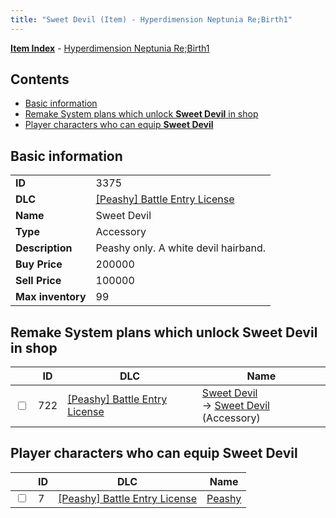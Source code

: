 ```yaml
---
title: "Sweet Devil (Item) - Hyperdimension Neptunia Re;Birth1"
---
```


[**Item Index**](/neptunia/rb1/item/index.html) - [Hyperdimension Neptunia Re;Birth1](/neptunia/rb1)

## Contents

- [Basic information](#basic-information)
- [Remake System plans which unlock **Sweet Devil** in shop](#remake-system-plans-which-unlock-sweet-devil-in-shop)
- [Player characters who can equip **Sweet Devil**](#player-characters-who-can-equip-sweet-devil)

## Basic information

|   |   |
| -- | -- |
| **ID** | 3375 |
| **DLC** | [[Peashy] Battle Entry License](/neptunia/rb1/dlc/8-peashy.html) |
| **Name** | Sweet Devil |
| **Type** | Accessory |
| **Description** | Peashy only. A white devil hairband. |
| **Buy Price** | 200000 |
| **Sell Price** | 100000 |
| **Max inventory** | 99 |

## Remake System plans which unlock **Sweet Devil** in shop

|    | ID | DLC | Name |
| -- | -- | --- | ---- |
| <input type="checkbox" id="rb1-remake-8-722" class="trackbox" /> | 722 | [[Peashy] Battle Entry License](/neptunia/rb1/dlc/8-peashy.html) | [Sweet Devil](/neptunia/rb1/remake/8-722-sweet-devil.html)<br />→ [Sweet Devil](/neptunia/rb1/item/8-3375-sweet-devil.html) (Accessory) |

## Player characters who can equip **Sweet Devil**

|    | ID | DLC | Name |
| -- | -- | --- | ---- |
| <input type="checkbox" id="rb1-player-8-7" class="trackbox" /> | 7 | [[Peashy] Battle Entry License](/neptunia/rb1/dlc/8-peashy.html) | [Peashy](/neptunia/rb1/player/8-7-peashy.html) |